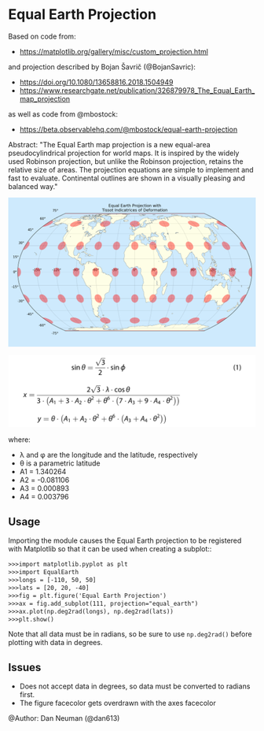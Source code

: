 Equal Earth Projection
======================

Based on code from:
* https://matplotlib.org/gallery/misc/custom_projection.html

and projection described by Bojan Šavrič (@BojanSavric):
* https://doi.org/10.1080/13658816.2018.1504949
* https://www.researchgate.net/publication/326879978_The_Equal_Earth_map_projection

as well as code from @mbostock:
* https://beta.observablehq.com/@mbostock/equal-earth-projection

Abstract:
    "The Equal Earth map projection is a new equal-area pseudocylindrical
     projection for world maps. It is inspired by the widely used Robinson
     projection, but unlike the Robinson projection, retains the relative size
     of areas. The projection equations are simple to implement and fast to
     evaluate. Continental outlines are shown in a visually pleasing and
     balanced way."

![Example](charts/Equal_Earth_Tissot.png)

![Equations](charts/equations.jpeg)

where:

* λ and φ are the longitude and the latitude, respectively
* θ is a parametric latitude
* A1 =  1.340264
* A2 = -0.081106
* A3 =  0.000893
* A4 =  0.003796

Usage
-----
Importing the module causes the Equal Earth projection to be registered with
Matplotlib so that it can be used when creating a subplot::

    >>>import matplotlib.pyplot as plt
    >>>import EqualEarth
    >>>longs = [-110, 50, 50]
    >>>lats = [20, 20, -40]
    >>>fig = plt.figure('Equal Earth Projection')
    >>>ax = fig.add_subplot(111, projection="equal_earth")
    >>>ax.plot(np.deg2rad(longs), np.deg2rad(lats))
    >>>plt.show()

Note that all data must be in radians, so be sure to use ``np.deg2rad()``
before plotting with data in degrees.

Issues
------
* Does not accept data in degrees, so data must be converted to radians first.
* The figure facecolor gets overdrawn with the axes facecolor

@Author: Dan Neuman (@dan613)

